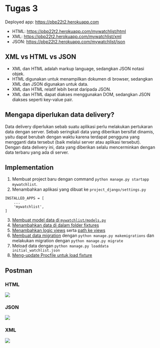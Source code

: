 # Tugas 3

Deployed app: https://pbp22t2.herokuapp.com

- HTML: https://pbp22t2.herokuapp.com/mywatchlist/html
- XML: https://pbp22t2.herokuapp.com/mywatchlist/xml
- JSON: https://pbp22t2.herokuapp.com/mywatchlist/json

## XML vs HTML vs JSON

- XML dan HTML adalah markup language, sedangkan JSON notasi objek.
- HTML digunakan untuk menampilkan dokumen di browser, sedangkan XML dan JSON digunakan untuk data.
- XML dan HTML relatif lebih berat daripada JSON.
- XML dan HTML dapat diakses menggunakan DOM, sedangkan JSON diakses seperti key-value pair.

## Mengapa diperlukan data delivery?

Data delivery diperlukan sebab suatu aplikasi perlu melakukan pertukaran data dengan server. Sebab seringkali
data yang diberikan bersifat dinamis, yaitu dapat berubah dengan waktu karena terdapat pengguna yang mengganti
data tersebut (baik melalui server atau aplikasi tersebut). Dengan data delivery ini, data yang diberikan
selalu mencerminkan dengan data terbaru yang ada di server.

## Implementation

1. Membuat project baru dengan command `python manage.py startapp mywatchlist`.
2. Menambahkan aplikasi yang dibuat ke `project_django/settings.py`

```
INSTALLED_APPS = [
    ...
    'mywatchlist',
]
```

3. [Membuat model data di `mywatchlist/models.py`](https://github.com/rorre/pbp-assignment/commit/b44d3ef09eb2eaa4951c7b75b057a30023ac987f)
4. [Menambahkan data di dalam folder fixtures](https://github.com/rorre/pbp-assignment/commit/fad6f4b0f870953c256f618d6185dcad39aad148)
5. [Menambahkan logic views](https://github.com/rorre/pbp-assignment/commit/8072bea88fa959082b26bd4468c4b9ea09406726) serta [path ke views](https://github.com/rorre/pbp-assignment/blob/main/mywatchlist/urls.py)
6. [Membuat data migration](https://github.com/rorre/pbp-assignment/commit/81032992c46c78dcef0bf04f802de6feeb93eccc) dengan `python manage.py makemigrations` dan melakukan migration dengan `python manage.py migrate`
7. Meload data dengan `python manage.py loaddata initial_watchlist.json`
8. [Meng-update Procfile untuk load fixture](https://github.com/rorre/pbp-assignment/commit/072a0ca3d2dae735c1ea392bd11dfaec61f6145e)

## Postman

### HTML

![](https://i.imgur.com/j75sZn4.png)

### JSON

![](https://i.imgur.com/QsRZRfA.png)

### XML

![](https://i.imgur.com/sQSWgxu.png)
